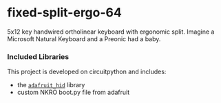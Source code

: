 # fixed-split-ergo-64
5x12 key handwired ortholinear keyboard with ergonomic split. Imagine a Microsoft Natural Keyboard and a Preonic had a baby.


### Included Libraries

This project is developed on circuitpython and includes:
- the [`adafruit_hid`](https://github.com/adafruit/Adafruit_CircuitPython_HID) library
- custom NKRO boot.py file from adafruit 
